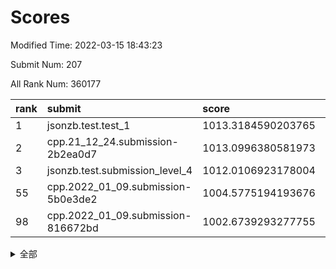 # Scores

Modified Time: 2022-03-15 18:43:23

Submit Num: 207

All Rank Num: 360177

| rank |               submit               |       score        |       sigma        | pk_num |
| :--- | :--------------------------------- | :----------------- | :----------------- | :----- |
| 1    | jsonzb.test.test_1                 | 1013.3184590203765 | 0.8111600580512075 | 6959   |
| 2    | cpp.21_12_24.submission-2b2ea0d7   | 1013.0996380581973 | 0.8112675174887275 | 6960   |
| 3    | jsonzb.test.submission_level_4     | 1012.0106923178004 | 0.7996754909396953 | 6957   |
| 55   | cpp.2022_01_09.submission-5b0e3de2 | 1004.5775194193676 | 0.7185280696128785 | 6961   |
| 98   | cpp.2022_01_09.submission-816672bd | 1002.6739293277755 | 0.7090571752335271 | 6958   |


<details>
<summary>全部</summary>

| rank |                 submit                 |       score        |       sigma        | pk_num |
| :--- | :------------------------------------- | :----------------- | :----------------- | :----- |
| 1    | jsonzb.test.test_1                     | 1013.3184590203765 | 0.8111600580512075 | 6959   |
| 2    | cpp.21_12_24.submission-2b2ea0d7       | 1013.0996380581973 | 0.8112675174887275 | 6960   |
| 3    | jsonzb.test.submission_level_4         | 1012.0106923178004 | 0.7996754909396953 | 6957   |
| 4    | gobigger.level_3.submission_level_3_39 | 1011.948410624085  | 0.7857856567211415 | 6959   |
| 5    | gobigger.level_3.submission_level_3_36 | 1011.7595956604508 | 0.8074092000653817 | 6959   |
| 6    | gobigger.level_3.submission_level_3_48 | 1011.5440258100681 | 0.7584363233147414 | 6965   |
| 7    | gobigger.level_3.submission_level_3_43 | 1011.5406605475677 | 0.7943706969330954 | 6957   |
| 8    | gobigger.level_3.submission_level_3_3  | 1011.2641164610886 | 0.7672520669500972 | 6961   |
| 9    | gobigger.level_3.submission_level_3_8  | 1011.2479758625119 | 0.7764567230989174 | 6958   |
| 10   | gobigger.level_3.submission_level_3_17 | 1011.1624296949608 | 0.7881083321778023 | 6959   |
| 11   | gobigger.level_3.submission_level_3_33 | 1011.067052537567  | 0.7850241032879635 | 6964   |
| 12   | gobigger.level_3.submission_level_3_22 | 1010.9431638251714 | 0.7732406880212643 | 6960   |
| 13   | gobigger.level_3.submission_level_3_5  | 1010.9409522520981 | 0.7948590799667897 | 6957   |
| 14   | gobigger.level_3.submission_level_3_16 | 1010.8734585541549 | 0.7585891947706827 | 6959   |
| 15   | gobigger.level_3.submission_level_3_40 | 1010.8730418047107 | 0.7722366025944035 | 6962   |
| 16   | gobigger.level_3.submission_level_3_31 | 1010.7820805886674 | 0.7707095764885076 | 6954   |
| 17   | gobigger.level_3.submission_level_3_14 | 1010.7608328331157 | 0.7600786319229905 | 6958   |
| 18   | gobigger.level_3.submission_level_3_1  | 1010.7424267734893 | 0.7715433738735474 | 6959   |
| 19   | gobigger.level_3.submission_level_3_18 | 1010.5552527271328 | 0.775895989271209  | 6964   |
| 20   | gobigger.level_3.submission_level_3_38 | 1010.4216993485798 | 0.7566755787693127 | 6958   |
| 21   | gobigger.level_3.submission_level_3_34 | 1010.4045191296543 | 0.7839305039287385 | 6959   |
| 22   | gobigger.level_3.submission_level_3_15 | 1010.3774867586415 | 0.7846529028443262 | 6961   |
| 23   | gobigger.level_3.submission_level_3_20 | 1010.2695045468741 | 0.7454367786747462 | 6958   |
| 24   | gobigger.level_3.submission_level_3_42 | 1010.2118810780958 | 0.7673155904879558 | 6961   |
| 25   | gobigger.level_3.submission_level_3_29 | 1010.1473959562    | 0.7482063799424341 | 6959   |
| 26   | gobigger.level_3.submission_level_3_49 | 1010.102725256176  | 0.7691769776731054 | 6960   |
| 27   | gobigger.level_3.submission_level_3_26 | 1010.0812645453475 | 0.7811583784391863 | 6960   |
| 28   | gobigger.level_3.submission_level_3_7  | 1010.0351099043288 | 0.7499356108908469 | 6962   |
| 29   | gobigger.level_3.submission_level_3_47 | 1010.0038513630296 | 0.7558077187702615 | 6955   |
| 30   | gobigger.level_3.submission_level_3_24 | 1009.959546432735  | 0.7536565519551979 | 6957   |
| 31   | gobigger.level_3.submission_level_3_27 | 1009.9088915366937 | 0.7753983216615484 | 6959   |
| 32   | gobigger.level_3.submission_level_3_11 | 1009.8762993868559 | 0.7492447409098538 | 6959   |
| 33   | gobigger.level_3.submission_level_3_30 | 1009.8614070355359 | 0.751035976306751  | 6967   |
| 34   | gobigger.level_3.submission_level_3_37 | 1009.8442245487802 | 0.7681825966816538 | 6962   |
| 35   | gobigger.level_3.submission_level_3_44 | 1009.7998975788178 | 0.7501634233190273 | 6959   |
| 36   | gobigger.level_3.submission_level_3_12 | 1009.7933609023194 | 0.7516126713306541 | 6962   |
| 37   | gobigger.level_3.submission_level_3_2  | 1009.753794411508  | 0.7517312885423936 | 6960   |
| 38   | gobigger.level_3.submission_level_3_9  | 1009.6552481097518 | 0.7463756672471898 | 6959   |
| 39   | gobigger.level_3.submission_level_3_6  | 1009.6438628256932 | 0.7536114632691729 | 6956   |
| 40   | gobigger.level_3.submission_level_3_13 | 1009.61231909901   | 0.7768295773471195 | 6964   |
| 41   | gobigger.level_3.submission_level_3_25 | 1009.6012093920104 | 0.7422841320649564 | 6958   |
| 42   | gobigger.level_3.submission_level_3_23 | 1009.57358677682   | 0.7657629963320493 | 6963   |
| 43   | gobigger.level_3.submission_level_3_45 | 1009.3817292805737 | 0.7686026777429081 | 6956   |
| 44   | gobigger.level_3.submission_level_3_4  | 1009.2311246257447 | 0.7606296040776113 | 6957   |
| 45   | gobigger.level_3.submission_level_3_10 | 1009.2229202499099 | 0.7421568690339878 | 6957   |
| 46   | gobigger.level_3.submission_level_3_21 | 1009.2083964879595 | 0.755978917910876  | 6956   |
| 47   | gobigger.level_3.submission_level_3_0  | 1009.1581895616573 | 0.7582532261599164 | 6963   |
| 48   | gobigger.level_3.submission_level_3_28 | 1009.1001572391451 | 0.7420285028205917 | 6960   |
| 49   | gobigger.level_3.submission_level_3_35 | 1009.0557662717886 | 0.7550602466663756 | 6964   |
| 50   | gobigger.level_3.submission_level_3_19 | 1008.9227917859167 | 0.748869202328394  | 6959   |
| 51   | gobigger.level_3.submission_level_3_46 | 1008.7124298645498 | 0.7692084629461493 | 6956   |
| 52   | gobigger.level_3.submission_level_3_41 | 1008.5727941240897 | 0.7688870993860558 | 6961   |
| 53   | gobigger.level_3.submission_level_3_32 | 1008.5045706392891 | 0.7438307187083478 | 6958   |
| 54   | gobigger.level_1.submission_level_1_13 | 1005.2234010145426 | 0.7280870677212794 | 6956   |
| 55   | cpp.2022_01_09.submission-5b0e3de2     | 1004.5775194193676 | 0.7185280696128785 | 6961   |
| 56   | gobigger.level_1.submission_level_1_26 | 1004.4016416124532 | 0.7145270224266357 | 6957   |
| 57   | gobigger.level_1.submission_level_1_15 | 1004.1260563697311 | 0.7202944709462914 | 6961   |
| 58   | gobigger.level_1.submission_level_1_19 | 1004.0943531171328 | 0.7321947806450545 | 6955   |
| 59   | gobigger.level_1.submission_level_1_43 | 1003.9471698958189 | 0.7224432150845385 | 6963   |
| 60   | gobigger.level_1.submission_level_1_32 | 1003.8662530050731 | 0.7203065466917328 | 6961   |
| 61   | gobigger.level_1.submission_level_1_38 | 1003.8153830438537 | 0.7210817843847083 | 6960   |
| 62   | gobigger.level_1.submission_level_1_48 | 1003.812121325931  | 0.7107289748599714 | 6960   |
| 63   | gobigger.level_1.submission_level_1_42 | 1003.8016633556414 | 0.7183581071881833 | 6957   |
| 64   | gobigger.level_1.submission_level_1_29 | 1003.790754356498  | 0.7140773542522565 | 6957   |
| 65   | gobigger.level_1.submission_level_1_11 | 1003.7436340083162 | 0.7207816846079788 | 6956   |
| 66   | gobigger.level_1.submission_level_1_37 | 1003.6491523222359 | 0.7196930763134979 | 6959   |
| 67   | gobigger.level_1.submission_level_1_40 | 1003.5911416444598 | 0.7147340865270906 | 6958   |
| 68   | gobigger.level_1.submission_level_1_23 | 1003.5817491224506 | 0.7165972707723273 | 6960   |
| 69   | gobigger.level_1.submission_level_1_20 | 1003.5627056436739 | 0.7184369646848179 | 6965   |
| 70   | gobigger.level_1.submission_level_1_1  | 1003.5371185056399 | 0.7101992659731091 | 6958   |
| 71   | gobigger.level_1.submission_level_1_21 | 1003.4702014792284 | 0.7139091396058462 | 6961   |
| 72   | gobigger.level_1.submission_level_1_18 | 1003.4561294647099 | 0.7171998385223526 | 6960   |
| 73   | gobigger.level_1.submission_level_1_35 | 1003.4135246235365 | 0.7244384794368945 | 6958   |
| 74   | gobigger.level_1.submission_level_1_16 | 1003.4043163420884 | 0.7111000391172623 | 6963   |
| 75   | gobigger.level_1.submission_level_1_24 | 1003.3584119185807 | 0.7172988073407075 | 6960   |
| 76   | gobigger.level_1.submission_level_1_44 | 1003.3128287558757 | 0.7118236468166518 | 6960   |
| 77   | gobigger.level_1.submission_level_1_4  | 1003.2330093680177 | 0.7203674049169309 | 6960   |
| 78   | gobigger.level_1.submission_level_1_45 | 1003.1836648198714 | 0.7090008506614128 | 6962   |
| 79   | gobigger.level_1.submission_level_1_47 | 1003.1798923419252 | 0.7065101844819749 | 6964   |
| 80   | gobigger.level_1.submission_level_1_41 | 1003.1757082101785 | 0.7221710978254102 | 6959   |
| 81   | gobigger.level_1.submission_level_1_17 | 1003.1337521405804 | 0.7240985822035857 | 6960   |
| 82   | gobigger.level_1.submission_level_1_27 | 1003.1096622670275 | 0.7088324165311282 | 6959   |
| 83   | gobigger.level_1.submission_level_1_12 | 1003.0931576520062 | 0.7112046478927869 | 6956   |
| 84   | gobigger.level_1.submission_level_1_2  | 1003.0411969005727 | 0.7243086470617555 | 6962   |
| 85   | gobigger.level_1.submission_level_1_31 | 1002.9953450444568 | 0.7114966454242938 | 6959   |
| 86   | gobigger.level_1.submission_level_1_34 | 1002.9814137712178 | 0.7232913870320977 | 6960   |
| 87   | gobigger.level_1.submission_level_1_33 | 1002.9787315594466 | 0.7076009104742017 | 6960   |
| 88   | gobigger.level_1.submission_level_1_14 | 1002.9716110522926 | 0.7247749545024945 | 6964   |
| 89   | gobigger.level_1.submission_level_1_9  | 1002.9574577207258 | 0.7250639843253055 | 6962   |
| 90   | gobigger.level_1.submission_level_1_7  | 1002.939063277613  | 0.7132121197395999 | 6957   |
| 91   | gobigger.level_1.submission_level_1_3  | 1002.9113480217308 | 0.7097401177784496 | 6958   |
| 92   | gobigger.level_1.submission_level_1_0  | 1002.8968978206004 | 0.7095063222046576 | 6960   |
| 93   | gobigger.level_1.submission_level_1_5  | 1002.8957513319682 | 0.716657146535987  | 6960   |
| 94   | gobigger.level_1.submission_level_1_6  | 1002.8622648975099 | 0.7165371094114016 | 6964   |
| 95   | gobigger.level_1.submission_level_1_30 | 1002.8588758874872 | 0.7162102846161882 | 6956   |
| 96   | gobigger.level_1.submission_level_1_8  | 1002.8549910340095 | 0.7020244020447995 | 6957   |
| 97   | gobigger.level_1.submission_level_1_22 | 1002.7362841599628 | 0.7057110252897673 | 6964   |
| 98   | cpp.2022_01_09.submission-816672bd     | 1002.6739293277755 | 0.7090571752335271 | 6958   |
| 99   | gobigger.level_1.submission_level_1_46 | 1002.6603818564034 | 0.7256176102771033 | 6964   |
| 100  | gobigger.level_1.submission_level_1_39 | 1002.5878641234173 | 0.7093292482358072 | 6959   |
| 101  | gobigger.level_1.submission_level_1_25 | 1002.5396314760712 | 0.7201740389742348 | 6964   |
| 102  | gobigger.level_1.submission_level_1_49 | 1002.366277254476  | 0.7193340231749746 | 6957   |
| 103  | gobigger.level_1.submission_level_1_28 | 1002.2401323288517 | 0.709001230073333  | 6958   |
| 104  | gobigger.level_1.submission_level_1_10 | 1002.0404285345253 | 0.7114318157184149 | 6960   |
| 105  | gobigger.level_1.submission_level_1_36 | 1001.7245053168349 | 0.7219831657502241 | 6964   |
| 106  | gobigger.random.submission_random_23   | 997.3345231376384  | 0.7014645881667055 | 6958   |
| 107  | gobigger.random.submission_random_27   | 997.160902708453   | 0.7064801757620793 | 6960   |
| 108  | gobigger.random.submission_random_48   | 996.9705782631404  | 0.7141570496521088 | 6960   |
| 109  | gobigger.random.submission_random_6    | 996.870646465081   | 0.7037229313248946 | 6960   |
| 110  | gobigger.random.submission_random_33   | 996.8061095737647  | 0.7174906789228568 | 6964   |
| 111  | gobigger.random.submission_random_4    | 996.714827727509   | 0.7177102752312368 | 6954   |
| 112  | gobigger.random.submission_random_19   | 996.6987951478575  | 0.7107475411554764 | 6958   |
| 113  | gobigger.random.submission_random_12   | 996.597369442662   | 0.7098948509228545 | 6961   |
| 114  | gobigger.random.submission_random_37   | 996.4881135164436  | 0.7010345406220772 | 6958   |
| 115  | gobigger.random.submission_random_43   | 996.4678695030223  | 0.708780846325223  | 6964   |
| 116  | gobigger.random.submission_random_36   | 996.3718422386569  | 0.7138543665302431 | 6963   |
| 117  | gobigger.random.submission_random_21   | 996.3311764346938  | 0.7246975135286783 | 6962   |
| 118  | gobigger.random.submission_random_11   | 996.2645357050511  | 0.710424652444522  | 6958   |
| 119  | gobigger.random.submission_random_28   | 996.2166794305908  | 0.7166135408412124 | 6957   |
| 120  | gobigger.random.submission_random_10   | 996.2063155464369  | 0.7070660260696808 | 6958   |
| 121  | gobigger.random.submission_random_15   | 996.1974271844301  | 0.7066448410638023 | 6961   |
| 122  | gobigger.random.submission_random_42   | 996.1956807877741  | 0.6940936379138449 | 6963   |
| 123  | gobigger.random.submission_random_49   | 996.1943265465105  | 0.7103164420468969 | 6958   |
| 124  | gobigger.random.submission_random_1    | 996.189761899028   | 0.7081978938283238 | 6957   |
| 125  | gobigger.random.submission_random_24   | 996.1850163433589  | 0.7095617943693384 | 6958   |
| 126  | gobigger.random.submission_random_31   | 996.130630207507   | 0.7061528214283088 | 6958   |
| 127  | gobigger.random.submission_random_41   | 996.123061720833   | 0.7089704057377806 | 6958   |
| 128  | gobigger.random.submission_random_0    | 996.110092871688   | 0.7071252268377091 | 6966   |
| 129  | gobigger.random.submission_random_14   | 996.0323010666076  | 0.7092664508786974 | 6964   |
| 130  | gobigger.random.submission_random_46   | 995.9568155388239  | 0.7161305369622597 | 6959   |
| 131  | gobigger.random.submission_random_18   | 995.9310011567294  | 0.7128768867773072 | 6962   |
| 132  | gobigger.random.submission_random_29   | 995.8740207541871  | 0.7183737478652417 | 6963   |
| 133  | gobigger.random.submission_random_20   | 995.870579005429   | 0.7007002990566085 | 6959   |
| 134  | gobigger.random.submission_random_40   | 995.8453728762221  | 0.7139503997022695 | 6958   |
| 135  | gobigger.random.submission_random_22   | 995.8422792557712  | 0.7179313110640583 | 6964   |
| 136  | gobigger.random.submission_random_30   | 995.7927229466436  | 0.7218568094925844 | 6958   |
| 137  | gobigger.random.submission_random_45   | 995.7725842769215  | 0.7111555914006985 | 6963   |
| 138  | gobigger.random.submission_random_47   | 995.7580437826044  | 0.7115062244563554 | 6964   |
| 139  | gobigger.random.submission_random_44   | 995.7516523683074  | 0.7254994872376592 | 6961   |
| 140  | gobigger.random.submission_random_39   | 995.7340317425899  | 0.7191483548214677 | 6958   |
| 141  | gobigger.random.submission_random_34   | 995.7293189053452  | 0.7153827600705445 | 6958   |
| 142  | gobigger.random.submission_random_26   | 995.6823794887202  | 0.7059014704881066 | 6960   |
| 143  | gobigger.random.submission_random_25   | 995.6823043549764  | 0.7076563182691793 | 6959   |
| 144  | gobigger.random.submission_random_38   | 995.6631347056245  | 0.7107919336326411 | 6965   |
| 145  | gobigger.random.submission_random_17   | 995.6441376343789  | 0.7032490968805897 | 6960   |
| 146  | gobigger.random.submission_random_9    | 995.5926339099578  | 0.7020184396486222 | 6957   |
| 147  | gobigger.random.submission_random_13   | 995.4634020930199  | 0.7119426017358219 | 6960   |
| 148  | gobigger.random.submission_random_5    | 995.4414230752712  | 0.7250449113689487 | 6959   |
| 149  | gobigger.random.submission_random_35   | 995.4200058678817  | 0.7015668498009957 | 6959   |
| 150  | gobigger.random.submission_random_8    | 995.4080933972945  | 0.7166522855911565 | 6965   |
| 151  | gobigger.random.submission_random_32   | 995.3850402291325  | 0.7273497733401467 | 6961   |
| 152  | gobigger.random.submission_random_16   | 995.2329526320667  | 0.7172869836123265 | 6962   |
| 153  | gobigger.random.submission_random_3    | 995.2258476263934  | 0.7045921938386528 | 6962   |
| 154  | gobigger.random.submission_random_2    | 995.1173815721885  | 0.731641404861788  | 6960   |
| 155  | gobigger.random.submission_random_7    | 995.0944106968733  | 0.7233245336198304 | 6962   |
| 156  | gobigger.level_2.submission_level_2_49 | 994.4999675000287  | 0.7479664434187738 | 6961   |
| 157  | gobigger.level_2.submission_level_2_33 | 994.3023897914289  | 0.7199667286758186 | 6959   |
| 158  | gobigger.level_2.submission_level_2_20 | 993.7628638673756  | 0.7233225313865449 | 6960   |
| 159  | gobigger.level_2.submission_level_2_9  | 993.5129112583681  | 0.7451227017124872 | 6958   |
| 160  | gobigger.level_2.submission_level_2_29 | 993.3279049789361  | 0.7220131222499784 | 6959   |
| 161  | gobigger.level_2.submission_level_2_40 | 993.2218362219321  | 0.7252873600565655 | 6961   |
| 162  | gobigger.level_2.submission_level_2_23 | 993.0033079532246  | 0.7304535111070374 | 6964   |
| 163  | gobigger.level_2.submission_level_2_11 | 992.9740253870432  | 0.718861198573031  | 6956   |
| 164  | gobigger.level_2.submission_level_2_8  | 992.9050937220818  | 0.7358842105897027 | 6963   |
| 165  | gobigger.level_2.submission_level_2_28 | 992.8703821690588  | 0.7378853015287445 | 6963   |
| 166  | gobigger.level_2.submission_level_2_41 | 992.8441206003395  | 0.7223670342790157 | 6965   |
| 167  | gobigger.level_2.submission_level_2_34 | 992.7989120396338  | 0.7584068654651739 | 6960   |
| 168  | gobigger.level_2.submission_level_2_10 | 992.7707967524348  | 0.7330906197577396 | 6958   |
| 169  | gobigger.level_2.submission_level_2_6  | 992.5952434896016  | 0.7488353688638302 | 6962   |
| 170  | gobigger.level_2.submission_level_2_27 | 992.5465789454514  | 0.740735135554716  | 6962   |
| 171  | gobigger.level_2.submission_level_2_5  | 992.4511389034137  | 0.7411259507105394 | 6959   |
| 172  | gobigger.level_2.submission_level_2_43 | 992.3950124093544  | 0.7496837606075663 | 6962   |
| 173  | gobigger.level_2.submission_level_2_22 | 992.3594845915931  | 0.736070338021168  | 6964   |
| 174  | gobigger.level_2.submission_level_2_13 | 992.3554108884653  | 0.7375323130877358 | 6962   |
| 175  | gobigger.level_2.submission_level_2_14 | 992.348025836707   | 0.7350582574319646 | 6958   |
| 176  | gobigger.level_2.submission_level_2_42 | 992.3268626164523  | 0.7552359739643346 | 6959   |
| 177  | gobigger.level_2.submission_level_2_15 | 992.2710661251668  | 0.7347874006520714 | 6962   |
| 178  | gobigger.level_2.submission_level_2_47 | 992.1418024599019  | 0.7475604411709231 | 6966   |
| 179  | gobigger.level_2.submission_level_2_1  | 992.0565114166161  | 0.763119307112278  | 6959   |
| 180  | gobigger.level_2.submission_level_2_24 | 991.9851001807374  | 0.7253314078733787 | 6957   |
| 181  | gobigger.level_2.submission_level_2_19 | 991.9555891986868  | 0.74363025478071   | 6958   |
| 182  | gobigger.level_2.submission_level_2_16 | 991.8816959251101  | 0.7547013620677895 | 6961   |
| 183  | gobigger.level_2.submission_level_2_2  | 991.841041074042   | 0.7599877239591489 | 6960   |
| 184  | gobigger.level_2.submission_level_2_44 | 991.7929601415411  | 0.7519724830472418 | 6960   |
| 185  | gobigger.level_2.submission_level_2_0  | 991.7849876476849  | 0.7501714530703831 | 6960   |
| 186  | gobigger.level_2.submission_level_2_45 | 991.7675320285097  | 0.7639113964110632 | 6961   |
| 187  | gobigger.level_2.submission_level_2_38 | 991.7325847930563  | 0.7603473336651482 | 6962   |
| 188  | gobigger.level_2.submission_level_2_32 | 991.7194361307138  | 0.7596164619223029 | 6955   |
| 189  | gobigger.level_2.submission_level_2_12 | 991.7175419008443  | 0.7617477134138103 | 6958   |
| 190  | gobigger.level_2.submission_level_2_17 | 991.5142265522286  | 0.751798185344521  | 6959   |
| 191  | gobigger.level_2.submission_level_2_35 | 991.4190204338892  | 0.739082966308987  | 6961   |
| 192  | gobigger.level_2.submission_level_2_4  | 991.4127717625336  | 0.7513069161011984 | 6960   |
| 193  | gobigger.level_2.submission_level_2_26 | 991.4098160937715  | 0.7422423885047155 | 6961   |
| 194  | gobigger.level_2.submission_level_2_36 | 991.3921517935098  | 0.750257684806676  | 6956   |
| 195  | gobigger.level_2.submission_level_2_46 | 991.350679995458   | 0.761814164738742  | 6959   |
| 196  | gobigger.level_2.submission_level_2_25 | 991.2494957222142  | 0.770291736681923  | 6960   |
| 197  | gobigger.level_2.submission_level_2_39 | 991.1486760861981  | 0.7476580397535199 | 6963   |
| 198  | gobigger.level_2.submission_level_2_3  | 991.1301890157409  | 0.7484641705495358 | 6960   |
| 199  | gobigger.level_2.submission_level_2_31 | 991.0029772861614  | 0.7549611197408137 | 6958   |
| 200  | gobigger.level_2.submission_level_2_7  | 990.9723036769744  | 0.7491655146352451 | 6957   |
| 201  | gobigger.level_2.submission_level_2_18 | 990.6702294321532  | 0.7611156101319382 | 6955   |
| 202  | gobigger.level_2.submission_level_2_48 | 990.603582699617   | 0.7596486640903523 | 6962   |
| 203  | gobigger.level_2.submission_level_2_21 | 990.3733251222446  | 0.7932838713569613 | 6959   |
| 204  | gobigger.level_2.submission_level_2_30 | 990.3663894229165  | 0.7469662798551414 | 6961   |
| 205  | gobigger.level_2.submission_level_2_37 | 989.5483454800068  | 0.7742668297435654 | 6960   |
| 206  | gobigger.none.submission_none_0        | 979.7039609924776  | 1.1957642615963728 | 6963   |
| 207  | gobigger.none.submission_none_1        | 974.5807503574467  | 1.5996517706620763 | 6958   |

</details>